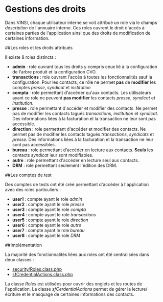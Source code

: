 # Gestions des droits

Dans VINSI, chaque utilisateur interne se voit attribué un role via le champs *description* de l'annuaire interne. Ces roles ouvrent le droit d'accès à certaines parties de l'application ainsi que des droits de modification de certaines information.

##Les roles et les droits attribués

Il existe 8 roles distincts :

 - **admin** : role ouvrant tous les droits y compris ceux lié à la configuration de l'arbre produit et la configuration CVO.
 - **transactions** : role ouvrant l'accès à toutes les fonctionnalités sauf la configuration. Pour les contacts, ce rôle ne permet **pas** de **modifier** les comptes *presse*, *syndicat* et *institution*
 - **compta** : role permettant d'accéder qu'aux contacts. Les utilisateurs ayant ce role ne peuvent **pas modifier** les contacts *presse*, *syndicat* et *institution*.
 - **presse** : role permettant d'accéder et modifier des contacts. Ne permet pas de modifier les contacts tagués *transactions*, *institution* et *syndicat*. Des informations liées à la facturation et la transaction ne leur sont pas accessible.
 - **direction** : role permettant d'accéder et modifier des contacts. Ne permet pas de modifier les contacts tagués *transactions*, *syndicats* et  *presse*. Des informations liées à la facturation et la transaction ne leur sont pas accessibles.
 - **bureau** : role permettant d'accéder en lecture aux contacts. **Seuls** les contacts *syndicat* leur sont modifiables.
 - **autre** : role permettant d'accéder en lecture seul aux contacts.
 - **DRM** : role permettant seulement l'édition des DRM.

##Les comptes de test

Des comptes de tests ont été créé permettant d'accéder à l'application avec des roles particuliers :

 - **user1** : compte ayant le role *admin*
 - **user2** : compte ayant le role *presse*
 - **user3** : compte ayant le role *compta*
 - **user4** : compte ayant le role *transactions*
 - **user5** : compte ayant le role *direction*
 - **user6** : compte ayant le role *autre*
 - **user7** : compte ayant le role *bureau*
 - **user8** : compte ayant le role *DRM*

##Implémentation

La majorité des fonctionnalités liées aux roles ont été centralisées dans deux classes :

 - [security/Roles.class.php](https://github.com/24eme/vinsdeloire/blob/prod/project/lib/security/Roles.class.php)
 - [sfCredentialActions.class.php](https://github.com/24eme/vinsdeloire/blob/prod/project/lib/sfCredentialActions.class.php#L95)

La classe *Roles* est utilisées pour ouvrir des onglets et les routes de l'application. La classe *sfCerdentialActions* permet de gérer la lecture/écriture et le masquage de certaines informations des contacts.
